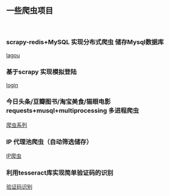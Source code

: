 ## 一些爬虫项目

<br/>

### scrapy-redis+MySQL 实现分布式爬虫 储存Mysql数据库
[lagou](https://github.com/xhongc/pythonCrawl/tree/master/lagou)
<br>
### 基于scrapy 实现模拟登陆
[login](https://github.com/xhongc/pythonCrawl/tree/master/login)
<br>
### 今日头条/豆瓣图书/淘宝美食/猫眼电影 requests+musql+multiprocessing 多进程爬虫
[爬虫系列](https://github.com/xhongc/pythonCrawl)
<br>
### IP 代理池爬虫（自动筛选储存）
[IP爬虫](https://github.com/xhongc/pythonCrawl)
<br>
### 利用tesseract库实现简单验证码的识别
[验证码识别](https://github.com/xhongc/pythonCrawl)
